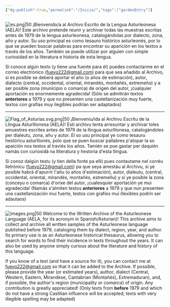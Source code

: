 ```yaml
---
{"dg-publish":true,"permalink":"/Inicio/","tags":["gardenEntry"]}
---
```




![es.png|50](/img/user/zzzzzzmedia/es.png)
¡Bienvenido/a al Archivo Escrito de la Lengua Asturleonesa (AELA)! 
Este archivo pretende reunir y archivar todas las muestras escritas antes de 1979 de la lengua asturleonesa, catalogándolas por dialecto, zona, año y autor.
Su uso principal es como tesauro histórico asturleonés, por lo que se pueden buscar palabras para encontrar su aparición en los textos a través de los años. También se puede utilizar por alguien con simple curiosidad en la literatura e historia de esta lengua.

Si conoce algún texto (y tiene una fuente para él) puedes contactarme en el correo electrónico (fueyo222@gmail.com) para que sea añadido al Archivo, si es posible se deberá aportar el año (o años de estimación), autor, dialecto (central, occidental, oriental, mirandés, montañés, extremeño) y a ser posible zona (municipio o comarca) de origen del autor, ¡cualquier aportación es enormemente agradecida! (Sólo se admitirán textos **anteriores** a 1979 y que no presenten una castellanización muy fuerte, textos con grafías muy ilegibles podrían ser adaptados)


---


![Flag_of_Asturias.svg.png|50](/img/user/zzzzzzmedia/Flag_of_Asturias.svg.png)
¡Bienveníu/ida al Archivu Escritu de la Llingua Asturllionesa (AELA)!
Esti archivu tenta arrexuntar y archivar toles amuestres escrites antes de 1979 de la llingua asturllionesa, catalogándoles per dialeutu, zona, añu y autor.
El so usu principal ye como tesauru hestóricu asturllionés, polo que se puen buscar pallabres p'atopar la so apaición nos testos al traviés los años. Tamién se pue gastar per daquién namás con curiosidá na lliteratura y hestoria d'esta llingua.

Si conoz dalgún testu (y tien della fonte pa elli) pues contautame nel corréu lletrónicu (fueyo222@gmail.com) pa que seya amestáu al Archivu, si ye posible habrá d'apurrir l'añu (o años d'estimación), autor, dialeutu, (central, occidental, oriental, mirandés, montañés, estremeñu) y si ye posible la zona (conceyu o comarca) d'orixe del autor, 
¡cualesquier aportación ye mui agradecida! (Namás s'almiten testos **anteriores** a 1979 y que nun presenten una castellanización mui fuerte, testos con grafíes mui illexibles podrín ser adautaos)

---

![images.png|50](/img/user/zzzzzzmedia/images.png)
Welcome to the Written Archive of the Asturleonese Language (AELA, for its acronym in Spanish/Asturian)!
This archive aims to collect and archive all written samples of the Asturleonese language published before 1979, cataloging them by dialect, region, year, and author.
Its primary use is as an Asturleonese historical thesaurus, allowing you to search for words to find their incidence in texts throughout the years. It can also be used by anyone simply curious about the literature and history of this language.

If you know of a text (and have a source for it), you can contact me at fueyo222@gmail.com so that it can be added to the Archive. If possible, please provide the year (or estimated years), author, dialect (Central, Western, Eastern, Mirandese, Cantabrian (Montañés), Extremaduran), and, if possible, the author's region (municipality or *comarca*) of origin. Any contribution is greatly appreciated! (Only texts from **before** 1979 and which do not have a strong Castilian influence will be accepted; texts with very illegible spelling may be adapted)
